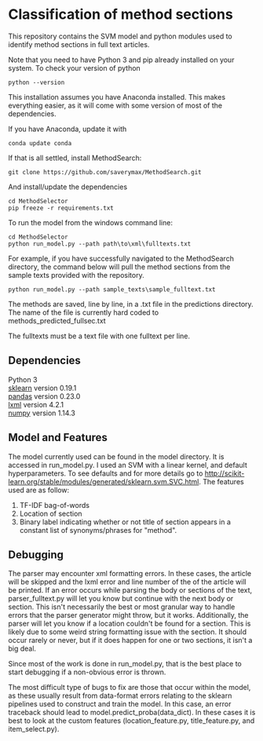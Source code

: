 # Classification of method sections

This repository contains the SVM model and python modules used to identify method sections in full text articles.

Note that you need to have Python 3 and pip already installed on your system. To check
your version of python
```
python --version
```
This installation assumes you have Anaconda installed. This makes everything easier,
as it will come with some version of most of the dependencies.

If you have Anaconda, update it with
```
conda update conda
```

If that is all settled, install MethodSearch:
```
git clone https://github.com/saverymax/MethodSearch.git
```
And install/update the dependencies
```
cd MethodSelector
pip freeze -r requirements.txt
```

To run the model from the windows command line:
```
cd MethodSelector
python run_model.py --path path\to\xml\fulltexts.txt

```
For example, if you have successfully navigated to the MethodSearch directory,
the command below will pull the method sections from the sample texts provided with the repository.
```
python run_model.py --path sample_texts\sample_fulltext.txt
```
The methods are saved, line by line, in a .txt file in the predictions directory. The name of the file is currently hard coded to methods_predicted_fullsec.txt

The fulltexts must be a text file with one fulltext per line.

## Dependencies

Python 3<br>
[sklearn](http://scikit-learn.org/stable/install.html) version 0.19.1 <br>
[pandas](https://pandas.pydata.org/pandas-docs/stable/install.html) version 0.23.0 <br>
[lxml](https://lxml.de/installation.html) version 4.2.1 <br>
[numpy](http://www.numpy.org/) version 1.14.3 <br>

## Model and Features

The model currently used can be found in the model directory. It is accessed
in run_model.py. I used an SVM with a linear kernel, and default hyperparameters.
To see defaults and for more details go to http://scikit-learn.org/stable/modules/generated/sklearn.svm.SVC.html. The features used
are as follow:
  1. TF-IDF bag-of-words
  2. Location of section
  3. Binary label indicating whether or not title of section appears in a constant
  list of synonyms/phrases for "method".

## Debugging

The parser may encounter xml formatting errors. In these cases, the article will be skipped and the lxml error and line number of the of the article will be printed. If an error occurs while parsing the body or sections of the text, parser_fulltext.py will let you know but continue with the next body or section. This isn't necessarily the best or most granular way to handle errors that the parser generator might throw, but it works. Additionally, the parser will let you know if a location couldn't be found for a section. This is likely due to some weird string formatting issue with the section. It should occur rarely or never, but if it does happen for one or two sections, it isn't a big deal.  

Since most of the work is done in run_model.py, that is the best place to start debugging
if a non-obvious error is thrown.

The most difficult type of bugs to fix are those that occur within the model, as these usually result from data-format errors relating to the sklearn pipelines used to construct and train the model. In this case, an error traceback should lead to model.predict_proba(data_dict). In these cases it is best to look at the custom features (location_feature.py, title_feature.py, and item_select.py).
